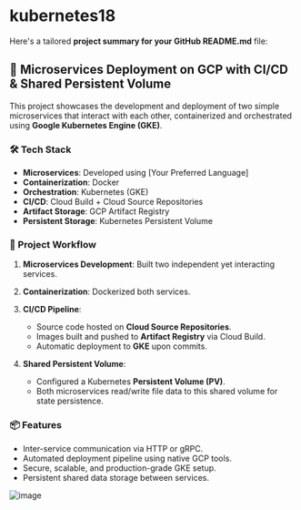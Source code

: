 # kubernetes18
Here's a tailored **project summary for your GitHub README.md** file:



## 🚀 Microservices Deployment on GCP with CI/CD & Shared Persistent Volume

This project showcases the development and deployment of two simple microservices that interact with each other, containerized and orchestrated using **Google Kubernetes Engine (GKE)**.

### 🛠️ Tech Stack

* **Microservices**: Developed using \[Your Preferred Language]
* **Containerization**: Docker
* **Orchestration**: Kubernetes (GKE)
* **CI/CD**: Cloud Build + Cloud Source Repositories
* **Artifact Storage**: GCP Artifact Registry
* **Persistent Storage**: Kubernetes Persistent Volume

### 🔄 Project Workflow

1. **Microservices Development**: Built two independent yet interacting services.
2. **Containerization**: Dockerized both services.
3. **CI/CD Pipeline**:

   * Source code hosted on **Cloud Source Repositories**.
   * Images built and pushed to **Artifact Registry** via Cloud Build.
   * Automatic deployment to **GKE** upon commits.
4. **Shared Persistent Volume**:

   * Configured a Kubernetes **Persistent Volume (PV)**.
   * Both microservices read/write file data to this shared volume for state persistence.

### 📦 Features

* Inter-service communication via HTTP or gRPC.
* Automated deployment pipeline using native GCP tools.
* Secure, scalable, and production-grade GKE setup.
* Persistent shared data storage between services.



![image](https://github.com/user-attachments/assets/2b4f1214-a86b-4b5a-8a66-cb69c1632ef5)




